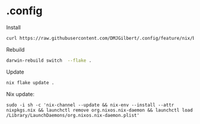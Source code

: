# .config

Install
```sh
curl https://raw.githubusercontent.com/DMJGilbert/.config/feature/nix/bootstrap.sh -sSf | bash
```

Rebuild
```sh
darwin-rebuild switch  --flake .
```

Update
```sh
nix flake update .
```

Nix update:
```
sudo -i sh -c 'nix-channel --update && nix-env --install --attr nixpkgs.nix && launchctl remove org.nixos.nix-daemon && launchctl load /Library/LaunchDaemons/org.nixos.nix-daemon.plist'
```
